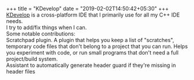 +++
title = "KDevelop"
date = "2019-02-02T14:50:42+05:30"
+++
[KDevelop](https://kdevelop.org) is a cross-platform IDE that I primarily use for all my C++ IDE needs.  
I try to add/fix things when I can.  
Some notable contributions:  
Scratchpad plugin. A plugin that helps you keep a list of "scratches",
temporary code files that don't belong to a project that you can run.
Helps you experiment with code, or run small programs that don't need a full project/build system.  
Assistant to automatically generate header guard if they're missing in header files

